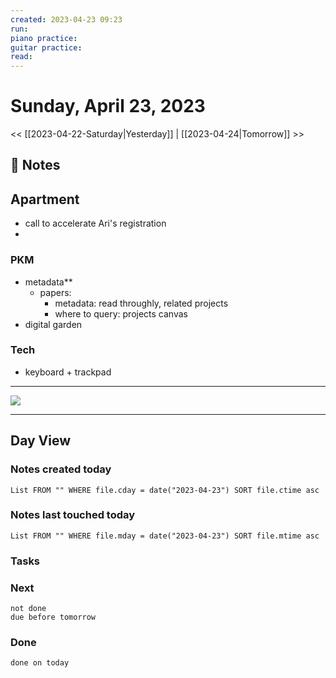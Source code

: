 ```yaml
---
created: 2023-04-23 09:23
run: 
piano practice: 
guitar practice: 
read: 
---
```


# Sunday, April 23, 2023

<< [[2023-04-22-Saturday|Yesterday]] | [[2023-04-24|Tomorrow]] >>


## 📝 Notes

## Apartment
- call to accelerate Ari's registration
- 


### PKM
- metadata**
	- papers: 
		- metadata: read throughly, related projects
		- where to query: projects canvas
- digital garden

### Tech
- keyboard + trackpad


---



![](https://i.imgur.com/bnUIg8T.png)


---
## Day View
### Notes created today
```dataview
List FROM "" WHERE file.cday = date("2023-04-23") SORT file.ctime asc
```
### Notes last touched today
```dataview
List FROM "" WHERE file.mday = date("2023-04-23") SORT file.mtime asc
```

### Tasks

### Next

```tasks
not done 
due before tomorrow
```

### Done

```tasks
done on today
```
